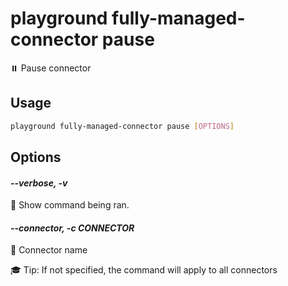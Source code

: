 # playground fully-managed-connector pause

⏸️  Pause connector

## Usage

```bash
playground fully-managed-connector pause [OPTIONS]
```

## Options

#### *--verbose, -v*

🐞 Show command being ran.

#### *--connector, -c CONNECTOR*

🔗 Connector name  
  
🎓 Tip: If not specified, the command will apply to all connectors


